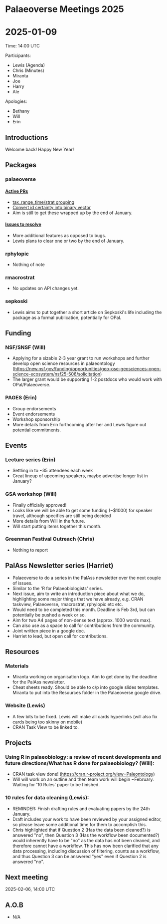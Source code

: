 # Palaeoverse Meetings 2025

# 2025-01-09

Time: 14:00 UTC

Participants: 
- Lewis (Agenda)
- Chris (Minutes)
- Miranta
- Joe
- Harry
- Ale

Apologies:
- Bethany
- Will
- Erin

## Introductions
Welcome back! Happy New Year!

## Packages

### palaeoverse
#### [Active PRs](https://github.com/palaeoverse/palaeoverse/pulls)
- [tax_range_time/strat grouping](https://github.com/palaeoverse/palaeoverse/pull/122)  
- [Convert id certainty into binary vector](https://github.com/palaeoverse/palaeoverse/pull/125)
- Aim is still to get these wrapped up by the end of January.

#### [Issues to resolve](https://github.com/palaeoverse/palaeoverse/issues)
- More additional features as opposed to bugs.
- Lewis plans to clear one or two by the end of January.

### rphylopic
- Nothing of note

### rmacrostrat
- No updates on API changes yet.

### sepkoski
- Lewis aims to put together a short article on Sepkoski's life including the package as a formal publication, potentially for OPal.

## Funding
### NSF/SNSF (Will) 
- Applying for a sizable 2-3 year grant to run workshops and further develop open science resources in palaeontology (https://new.nsf.gov/funding/opportunities/geo-ose-geosciences-open-science-ecosystem/nsf25-506/solicitation)
- The larger grant would be supporting 1-2 postdocs who would work with OPal/Palaeoverse.

### PAGES (Erin) 
- Group endorsements
- Event endorsements
- Workshop sponsorship
- More details from Erin forthcoming after her and Lewis figure out potential commitments.

## Events
### Lecture series (Erin)
- Settling in to ~35 attendees each week
- Great lineup of upcoming speakers, maybe advertise longer list in January?

### GSA workshop (Will)
- Finally officially approved!
- Looks like we will be able to get some funding (~$1000) for speaker travel, although specifics are still being decided
- More details from Will in the future.
- Will start putting items together this month.

### Greenman Festival Outreach (Chris)
- Nothing to report

## PalAss Newsletter series (Harriet)
- Palaeoverse to do a series in the PalAss newsletter over the next couple of issues.
- Similar to the 'R for Palaeobiologists' series.
- Next issue, aim to write an introduction piece about what we do, highlighting some major things that we have already, e.g. CRAN taskview, Palaeoverse, rmacrostrat, rphylopic etc etc.
- Would need to be completed this month. Deadline is Feb 3rd, but can potentially be pushed a week or so.
- Aim for two A4 pages of non-dense text (approx. 1000 words max).
- Can also use as a space to call for contributions from the community.
- Joint written piece in a google doc.
- Harriet to lead, but open call for contributions.

## Resources
### Materials  
-	Miranta working on organisation logo. Aim to get done by the deadline for the PalAss newsletter.
-	Cheat sheets ready. Should be able to c/p into google slides templates. Miranta to put into the Resources folder in the Palaeoverse google drive. 

### Website (Lewis)  
-	A few bits to be fixed. Lewis will make all cards hyperlinks (will also fix cards being too skinny on mobile)
-	CRAN Task View to be linked to. 

## Projects
### Using R in palaeobiology: a review of recent developments and future directions/What has R done for palaeobiology? (Will):  
-	CRAN task view done! (https://cran.r-project.org/view=Paleontology)
-	Will will work on an outline and then team work will begin ~February. Waiting for '10 Rules' paper to be finished.

### 10 rules for data cleaning (Lewis):
-	REMINDER: Finish drafting rules and evaluating papers by the 24th January.
-	Draft includes your work to have been reviewed by your assigned editor, so please leave some additional time for them to accomplish this.
-	Chris highlighted that if Question 2 (Has the data been cleaned?) is answered "no", then Question 3 (Has the workflow been documented?) would inherently have to be "no" as the data has not been cleaned, and therefore cannot have a workflow. This has now been clarified that any data processing, including discussion of filtering, counts as a workflow, and thus Question 3 can be answered "yes" even if Question 2 is answered "no".

## Next meeting
2025-02-06, 14:00 UTC

## A.O.B
- N/A

